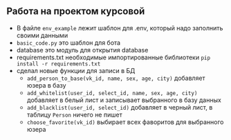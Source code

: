 ## Работа на проектом курсовой  
  
* В файле `env_example` лежит шаблон для .env,  который надо заполнить своими данными  
* `basic_code.py`  это шаблон для бота
* database это модуль для открытия database
* requirements.txt необходимые импортированные библиотеки `pip install -r requirements.txt`
* сделал новые функции для записи в БД  
  - `add_person_to_base(vk_id, name, sex, age, city)`  добавляет юзера в базу
  - `add_whitelist(user_id, select_id, name, sex, age, city)` добавляет в белый лист и записывает
  выбранного в базу данных
  - `add_blacklist(user_id, select_id)` добавляет в черный лист, в таблицу `Person` ничего не пишет
  - `choose_favorite(vk_id)`   выбирает всех фаворитов для выбранного юзера